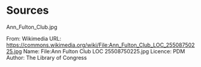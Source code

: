# Sources

Ann_Fulton_Club.jpg

From: Wikimedia
URL: https://commons.wikimedia.org/wiki/File:Ann_Fulton_Club_LOC_25508750225.jpg
Name: File:Ann Fulton Club LOC 25508750225.jpg
Licence: PDM
Author: The Library of Congress